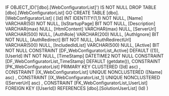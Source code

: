 ﻿
 IF OBJECT_ID('[dbo].[WebConfiguratorList]') IS NOT NULL 
 DROP TABLE [dbo].[WebConfiguratorList] 
 GO
 CREATE TABLE [dbo].[WebConfiguratorList] ( 
 [Id]               INT              IDENTITY(1,1)          NOT NULL,
 [Name]             VARCHAR(50)                             NOT NULL,
 [IsStartupPage]    BIT                                     NOT NULL,
 [Description]      VARCHAR(max)                                NULL,
 [HtmlContent]      VARCHAR(max)                                NULL,
 [ServerUrl]        VARCHAR(500)                                NULL,
 [AuthRole]         VARCHAR(200)                                NULL,
 [AuthIgnore]       BIT                                     NOT NULL,
 [AuthRedirect]     BIT                                     NOT NULL,
 [AuthRedirectUrl]  VARCHAR(500)                                NULL,
 [IncludedIdList]   VARCHAR(500)                                NULL,
 [Active]           BIT                                     NOT NULL  CONSTRAINT [DF_WebConfiguratorList_Active] DEFAULT ((1)),
 [UserId]           INT                                     NOT NULL,
 [TimeStamp]        DATETIME2                               NOT NULL  CONSTRAINT [DF_WebConfiguratorList_TimeStamp] DEFAULT (getdate()),
 CONSTRAINT   [PK_WebConfiguratorList]  PRIMARY KEY CLUSTERED    ([Id] asc) ,
 CONSTRAINT   [IX_WebConfiguratorList]  UNIQUE      NONCLUSTERED ([Name] asc) ,
 CONSTRAINT   [IX_WebConfiguratorList_1]  UNIQUE      NONCLUSTERED ([ServerUrl] asc) ,
 CONSTRAINT [FK_WebConfiguratorList_UserList] FOREIGN KEY ([UserId]) REFERENCES [dbo].[SolutionUserList] (Id) )
 
 